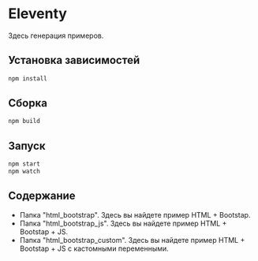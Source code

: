 # Eleventy

Здесь генерация примеров.

## Установка зависимостей

```bash
npm install
```

## Сборка

```bash
npm build
```

## Запуск

```bash
npm start
npm watch
```

## Содержание

- Папка "html_bootstrap". Здесь вы найдете пример HTML + Bootstap.
- Папка "html_bootstrap_js". Здесь вы найдете пример HTML + Bootstap + JS.
- Папка "html_bootstrap_custom". Здесь вы найдете пример HTML + Bootstap + JS c кастомными переменными.
